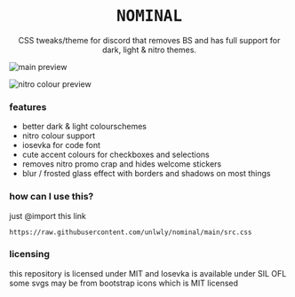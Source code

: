 <div align="center">

# <samp>NOMINAL</samp>

CSS tweaks/theme for discord that removes BS and has full support for dark, light & nitro themes.

</div>

![main preview](https://user-images.githubusercontent.com/76652465/219852562-b4d161d7-5b01-472f-ab29-2dce857ddf7d.png)

![nitro colour preview](https://user-images.githubusercontent.com/76652465/219852570-574c7fd7-fd19-43aa-9aa9-04aa91ba7b18.png)

### features

- better dark & light colourschemes
- nitro colour support
- iosevka for code font
- cute accent colours for checkboxes and selections
- removes nitro promo crap and hides welcome stickers
- blur / frosted glass effect with borders and shadows on most things

### how can I use this?

just @import this link

```
https://raw.githubusercontent.com/unlwly/nominal/main/src.css
```

### licensing

this repository is licensed under MIT and Iosevka is available under SIL OFL
some svgs may be from bootstrap icons which is MIT licensed
